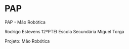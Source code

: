 # PAP
PAP - Mão Robótica

Rodrigo Estevens
12ºPTEI
Escola Secundária Miguel Torga

Projeto: Mão Robótica


